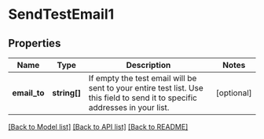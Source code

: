 # SendTestEmail1

## Properties
Name | Type | Description | Notes
------------ | ------------- | ------------- | -------------
**email_to** | **string[]** | If empty the test email will be sent to your entire test list. Use this field to send it to specific addresses in your list. | [optional] 

[[Back to Model list]](../README.md#documentation-for-models) [[Back to API list]](../README.md#documentation-for-api-endpoints) [[Back to README]](../README.md)


